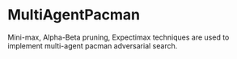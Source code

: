 # MultiAgentPacman
Mini-max, Alpha-Beta pruning, Expectimax techniques are used to implement multi-agent pacman adversarial search.
